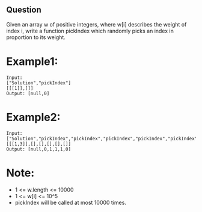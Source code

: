 ## Question
Given an array w of positive integers, where w[i] describes the weight of index i, write a function pickIndex which randomly picks an index in proportion to its weight.

# Example1:
```
Input: 
["Solution","pickIndex"]
[[[1]],[]]
Output: [null,0]
```
# Example2:
```
Input: 
["Solution","pickIndex","pickIndex","pickIndex","pickIndex","pickIndex"]
[[[1,3]],[],[],[],[],[]]
Output: [null,0,1,1,1,0]
```
# Note:
- 1 <= w.length <= 10000
- 1 <= w[i] <= 10^5
- pickIndex will be called at most 10000 times.